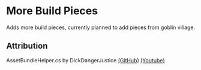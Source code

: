 # More Build Pieces
Adds more build pieces, currently planned to add pieces from goblin village.

## Attribution 
AssetBundleHelper.cs by DickDangerJustice [(GitHub)](https://github.com/DickDangerJustice) [(Youtube)](https://www.youtube.com/channel/UCQmgRGWDJFXVYoin2UzUt7Q)
